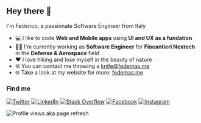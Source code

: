 ## Hey there 👋
 I'm Federico, a passionate Software Engineer from Italy
  
- 💻 I like to code **Web and Mobile apps** using **UI and UX as a fundation**
- 👨‍💻 I'm currently working as **Software Engineer** for **Fincantieri Nextech** in the **Defense & Aerospace** field
- ❤ I love hiking and lose myself in the beauty of nature
- ✉ You can contact me throwing a knife@fedemas.me
- 🌐 Take a look at my website for more: <a href="http://fedemas.me" target="_blank">fedemas.me</a>

### Find me

[![Twitter](https://img.shields.io/badge/twitter-1da1f2.svg?&style=for-the-badge&logo=twitter&logoColor=white)](https://twitter.com/0xfedemas)
[![LinkedIn](https://img.shields.io/badge/linkedin-0077b5.svg?&style=for-the-badge&logo=linkedin&logoColor=white)](https://www.linkedin.com/in/fedemas)
[![Stack Overflow](https://img.shields.io/badge/stack%20overflow-f48024?logo=stack-overflow&logoColor=white&style=for-the-badge)](https://stackoverflow.com/users/federico-mastrini)
[![Facebook](https://img.shields.io/badge/facebook-%231877F2.svg?&style=for-the-badge&logo=facebook&logoColor=white)](https://www.facebook.com/fedemas993/)
[![Instagram](https://img.shields.io/badge/instagram-e1306c.svg?&style=for-the-badge&logo=instagram&logoColor=white)](https://instagram.com/0xfedemas__)

![Profile views aka page refresh](https://komarev.com/ghpvc/?username=mastro993&label=Profile%20views&color=0e75b6&style=flat)


